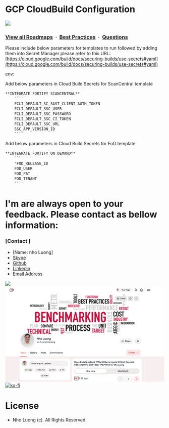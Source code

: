 # GCP CloudBuild Configuration

![](https://i.imgur.com/waxVImv.png)
### [View all Roadmaps](https://github.com/nholuongut/all-roadmaps) &nbsp;&middot;&nbsp; [Best Practices](https://github.com/nholuongut/all-roadmaps/blob/main/public/best-practices/) &nbsp;&middot;&nbsp; [Questions](https://www.linkedin.com/in/nholuong/)


Please include below parameters for templates to run followed by adding them into Secret Manager
please refer to this URL: [https://cloud.google.com/build/docs/securing-builds/use-secrets#yaml](https://cloud.google.com/build/docs/securing-builds/use-secrets#yaml)

env:

   Add below parameters in Cloud Build Secrets for ScanCentral template  
   
	**INTEGRATE FORTIFY SCANCENTRAL**
		````
		FCLI_DEFAULT_SC_SAST_CLIENT_AUTH_TOKEN
		FCLI_DEFAULT_SSC_USER
		FCLI_DEFAULT_SSC_PASSWORD
		FCLI_DEFAULT_SSC_CI_TOKEN
		FCLI_DEFAULT_SSC_URL
		SSC_APP_VERSION_ID
		````

   Add below parameters in Cloud Build Secrets for FoD template	
   
	**INTEGRATE FORTIFY ON DEMAND**
		````
        'FOD_RELEASE_ID
		FOD_USER
		FOD_PAT
		FOD_TENANT
		````   
# I'm are always open to your feedback.  Please contact as bellow information:
### [Contact ]
* [Name: nho Luong]
* [Skype](luongutnho_skype)
* [Github](https://github.com/nholuongut/)
* [Linkedin](https://www.linkedin.com/in/nholuong/)
* [Email Address](luongutnho@hotmail.com)

![](https://i.imgur.com/waxVImv.png)
![](bitfield.png)
[![ko-fi](https://ko-fi.com/img/githubbutton_sm.svg)](https://ko-fi.com/nholuong)

# License
* Nho Luong (c). All Rights Reserved.